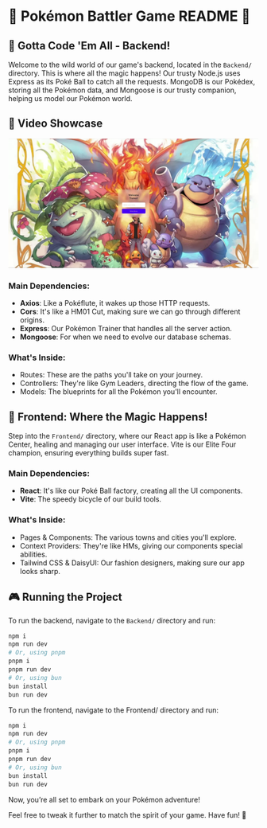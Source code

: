 # 🌟 Pokémon Battler Game README 🌟

## 🚀 Gotta Code 'Em All - Backend!

Welcome to the wild world of our game's backend, located in the `Backend/` directory. This is where all the magic happens! Our trusty Node.js uses Express as its Poké Ball to catch all the requests. MongoDB is our Pokédex, storing all the Pokémon data, and Mongoose is our trusty companion, helping us model our Pokémon world.

## 🎥 Video Showcase

![Video Showcase](./Frontend/src/assets/videos/output.webp)

### Main Dependencies:

- **Axios**: Like a Pokéflute, it wakes up those HTTP requests.
- **Cors**: It's like a HM01 Cut, making sure we can go through different origins.
- **Express**: Our Pokémon Trainer that handles all the server action.
- **Mongoose**: For when we need to evolve our database schemas.

### What's Inside:

- Routes: These are the paths you'll take on your journey.
- Controllers: They're like Gym Leaders, directing the flow of the game.
- Models: The blueprints for all the Pokémon you'll encounter.

## 🎨 Frontend: Where the Magic Happens!

Step into the `Frontend/` directory, where our React app is like a Pokémon Center, healing and managing our user interface. Vite is our Elite Four champion, ensuring everything builds super fast.

### Main Dependencies:

- **React**: It's like our Poké Ball factory, creating all the UI components.
- **Vite**: The speedy bicycle of our build tools.

### What's Inside:

- Pages & Components: The various towns and cities you'll explore.
- Context Providers: They're like HMs, giving our components special abilities.
- Tailwind CSS & DaisyUI: Our fashion designers, making sure our app looks sharp.

## 🎮 Running the Project

To run the backend, navigate to the `Backend/` directory and run:

```sh
npm i
npm run dev
# Or, using pnpm
pnpm i
pnpm run dev
# Or, using bun
bun install
bun run dev
```

To run the frontend, navigate to the Frontend/ directory and run:

```sh
npm i
npm run dev
# Or, using pnpm
pnpm i
pnpm run dev
# Or, using bun
bun install
bun run dev
```

Now, you’re all set to embark on your Pokémon adventure!

Feel free to tweak it further to match the spirit of your game. Have fun! 🎉
